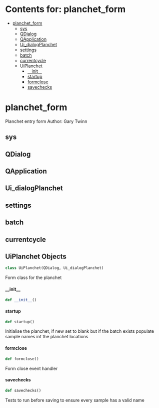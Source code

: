 # Contents for: planchet_form

* [planchet\_form](#planchet_form)
  * [sys](#planchet_form.sys)
  * [QDialog](#planchet_form.QDialog)
  * [QApplication](#planchet_form.QApplication)
  * [Ui\_dialogPlanchet](#planchet_form.Ui_dialogPlanchet)
  * [settings](#planchet_form.settings)
  * [batch](#planchet_form.batch)
  * [currentcycle](#planchet_form.currentcycle)
  * [UiPlanchet](#planchet_form.UiPlanchet)
    * [\_\_init\_\_](#planchet_form.UiPlanchet.__init__)
    * [startup](#planchet_form.UiPlanchet.startup)
    * [formclose](#planchet_form.UiPlanchet.formclose)
    * [savechecks](#planchet_form.UiPlanchet.savechecks)

<a id="planchet_form"></a>

# planchet\_form

Planchet entry form
Author: Gary Twinn

<a id="planchet_form.sys"></a>

## sys

<a id="planchet_form.QDialog"></a>

## QDialog

<a id="planchet_form.QApplication"></a>

## QApplication

<a id="planchet_form.Ui_dialogPlanchet"></a>

## Ui\_dialogPlanchet

<a id="planchet_form.settings"></a>

## settings

<a id="planchet_form.batch"></a>

## batch

<a id="planchet_form.currentcycle"></a>

## currentcycle

<a id="planchet_form.UiPlanchet"></a>

## UiPlanchet Objects

```python
class UiPlanchet(QDialog, Ui_dialogPlanchet)
```

Form class for the planchet

<a id="planchet_form.UiPlanchet.__init__"></a>

#### \_\_init\_\_

```python
def __init__()
```

<a id="planchet_form.UiPlanchet.startup"></a>

#### startup

```python
def startup()
```

Initialise the planchet, if new set to blank but if the batch exists populate sample names int the planchet
locations

<a id="planchet_form.UiPlanchet.formclose"></a>

#### formclose

```python
def formclose()
```

Form close event handler

<a id="planchet_form.UiPlanchet.savechecks"></a>

#### savechecks

```python
def savechecks()
```

Tests to run before saving to ensure every sample has a valid name


